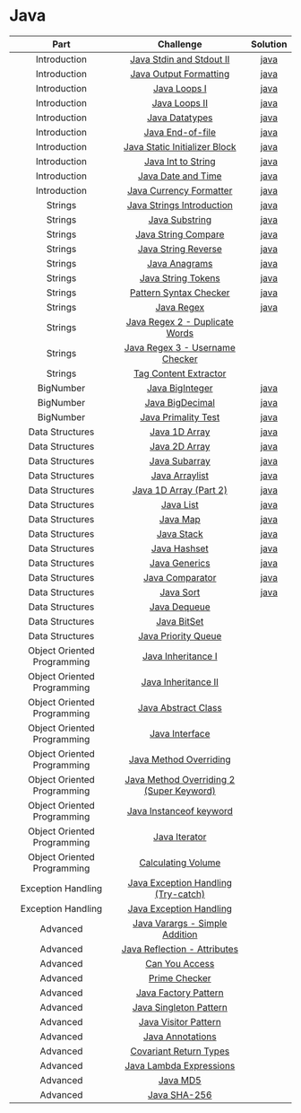 # Java

|            Part             |                                                         Challenge                                                        |                                                               Solution                                                                                        |
|:---------------------------:|:------------------------------------------------------------------------------------------------------------------------:|:--------------------------------------------------------------------------------------------------------------------:|
|         Introduction        | [Java Stdin and Stdout II](https://www.hackerrank.com/challenges/java-stdin-stdout)                                      | [java](https://github.com/h-xDF/HackerRank/tree/master/Java/Introduction/JavaStdin)                                  |
|         Introduction        | [Java Output Formatting](https://www.hackerrank.com/challenges/java-output-formatting)                                   | [java](https://github.com/h-xDF/HackerRank/tree/master/Java/Introduction/JavaOutoutFormatting)                       |
|         Introduction        | [Java Loops I](https://www.hackerrank.com/challenges/java-loops-i)                                                       | [java](https://github.com/h-xDF/HackerRank/tree/master/Java/Introduction/JavaLoopsI)                                 |
|         Introduction        | [Java Loops II](https://www.hackerrank.com/challenges/java-loops)                                                        | [java](https://github.com/h-xDF/HackerRank/tree/master/Java/Introduction/JavaLoopsII)                                |
|         Introduction        | [Java Datatypes](https://www.hackerrank.com/challenges/java-datatypes)                                                   | [java](https://github.com/h-xDF/HackerRank/tree/master/Java/Introduction/JavaDataTypes)                              |
|         Introduction        | [Java End-of-file](https://www.hackerrank.com/challenges/java-end-of-file)                                               | [java](https://github.com/h-xDF/HackerRank/tree/master/Java/Introduction/JavaEndOfFile)                              |
|         Introduction        | [Java Static Initializer Block](https://www.hackerrank.com/challenges/java-static-initializer-block)                     | [java](https://github.com/h-xDF/HackerRank/tree/master/Java/Introduction/JavaStaticInitializerBlock)                 |
|         Introduction        | [Java Int to String](https://www.hackerrank.com/challenges/java-int-to-string)                                           | [java](https://github.com/h-xDF/HackerRank/tree/master/Java/Introduction/JavaIntToString)                            |
|         Introduction        | [Java Date and Time](https://www.hackerrank.com/challenges/java-date-and-time)                                           | [java](https://github.com/h-xDF/HackerRank/tree/master/Java/Introduction/JavaDataTypes)                              |
|         Introduction        | [Java Currency Formatter](https://www.hackerrank.com/challenges/java-currency-formatter)                                 | [java](https://github.com/h-xDF/HackerRank/tree/master/Java/Introduction/JavaCurrencyFormatter)                      |
|           Strings           | [Java Strings Introduction](https://www.hackerrank.com/challenges/java-strings-introduction)                             | [java](https://github.com/h-xDF/HackerRank/tree/master/Java/Strings/JavaStringsIntroduction)                         |
|           Strings           | [Java Substring](https://www.hackerrank.com/challenges/java-substring)                                                   | [java](https://github.com/h-xDF/HackerRank/tree/master/Java/Strings/JavaSubstring)                                   |
|           Strings           | [Java String Compare](https://www.hackerrank.com/challenges/java-string-compare)                                         | [java](https://github.com/h-xDF/HackerRank/tree/master/Java/Strings/JavaStringCompare)                               |
|           Strings           | [Java String Reverse](https://www.hackerrank.com/challenges/java-string-reverse)                                         | [java](https://github.com/h-xDF/HackerRank/tree/master/Java/Strings/JavaStringReverse)                               |
|           Strings           | [Java Anagrams](https://www.hackerrank.com/challenges/java-anagrams)                                                     | [java](https://github.com/h-xDF/HackerRank/tree/master/Java/Strings/JavaAnagrams)                                    |
|           Strings           | [Java String Tokens](https://www.hackerrank.com/challenges/java-string-tokens)                                           | [java](https://github.com/h-xDF/HackerRank/tree/master/Java/Strings/JavaStringTokens)                                |
|           Strings           | [Pattern Syntax Checker](https://www.hackerrank.com/challenges/pattern-syntax-checker)                                   | [java](https://github.com/h-xDF/HackerRank/tree/master/Java/Strings/JavaSyntaxChecker)                               |
|           Strings           | [Java Regex](https://www.hackerrank.com/challenges/java-regex)                                                           | [java](https://github.com/h-xDF/HackerRank/tree/master/Java/Strings/JavaRegex)                                       |
|           Strings           | [Java Regex 2 - Duplicate Words](https://www.hackerrank.com/challenges/duplicate-word)                                   |                                  |
|           Strings           | [Java Regex 3 - Username Checker](https://www.hackerrank.com/challenges/valid-username-checker)                          |                            |
|           Strings           | [Tag Content Extractor](https://www.hackerrank.com/challenges/tag-content-extractor)                                     |                                                 |
|          BigNumber          | [Java BigInteger](https://www.hackerrank.com/challenges/java-biginteger)                                                 | [java](https://github.com/h-xDF/HackerRank/tree/master/Java/BigNumber/JavaBigInteger)                                |
|          BigNumber          | [Java BigDecimal](https://www.hackerrank.com/challenges/java-bigdecimal)                                                 | [java](https://github.com/h-xDF/HackerRank/tree/master/Java/BigNumber/JavaBigDecimal)                                |
|          BigNumber          | [Java Primality Test](https://www.hackerrank.com/challenges/java-primality-test)                                         | [java](https://github.com/h-xDF/HackerRank/tree/master/Java/BigNumber/JavaPrimalityTest)                             | 
|       Data Structures       | [Java 1D Array](https://www.hackerrank.com/challenges/java-1d-array-introduction)                                        | [java](https://github.com/h-xDF/HackerRank/blob/master/Java/DataStructures/Java1DArray/Solution.java)                |
|       Data Structures       | [Java 2D Array](https://www.hackerrank.com/challenges/java-2d-array)                                                     | [java](https://github.com/h-xDF/HackerRank/tree/master/Java/DataStructures/Java2Darray)                              |
|       Data Structures       | [Java Subarray](https://www.hackerrank.com/challenges/java-negative-subarray)                                            | [java](https://github.com/h-xDF/HackerRank/tree/master/Java/DataStructures/JavaSubarray)                             |
|       Data Structures       | [Java Arraylist](https://www.hackerrank.com/challenges/java-arraylist)                                                   | [java](https://github.com/h-xDF/HackerRank/tree/master/Java/DataStructures/JavaArrayList)                            |
|       Data Structures       | [Java 1D Array (Part 2)](https://www.hackerrank.com/challenges/java-1d-array)                                            | [java](https://github.com/h-xDF/HackerRank/blob/master/Java/DataStructures/Java1DArrayPart2/Solution.java)           |
|       Data Structures       | [Java List](https://www.hackerrank.com/challenges/java-list)                                                             | [java](https://github.com/h-xDF/HackerRank/blob/master/Java/DataStructures/JavaList/Solution.java)                   |
|       Data Structures       | [Java Map](https://www.hackerrank.com/challenges/phone-book)                                                             | [java](https://github.com/h-xDF/HackerRank/blob/master/Java/DataStructures/JavaMap/Solution.java)                    |
|       Data Structures       | [Java Stack](https://www.hackerrank.com/challenges/java-stack)                                                           | [java](https://github.com/h-xDF/HackerRank/blob/master/Java/DataStructures/JavaStack/Solution.java)                  |
|       Data Structures       | [Java Hashset](https://www.hackerrank.com/challenges/java-hashset)                                                       | [java](https://github.com/h-xDF/HackerRank/blob/master/Java/DataStructures/JavaHashset/Solution.java)                |
|       Data Structures       | [Java Generics](https://www.hackerrank.com/challenges/java-generics)                                                     | [java](https://github.com/h-xDF/HackerRank/blob/master/Java/DataStructures/JavaGenerics/Solution.java)               |
|       Data Structures       | [Java Comparator](https://www.hackerrank.com/challenges/java-comparator)                                                 | [java](https://github.com/h-xDF/HackerRank/blob/master/Java/DataStructures/JavaComparator/Solution.java)             |
|       Data Structures       | [Java Sort](https://www.hackerrank.com/challenges/java-sort)                                                             | [java](https://github.com/h-xDF/HackerRank/blob/master/Java/DataStructures/JavaSort/Solution.java)                   |
|       Data Structures       | [Java Dequeue](https://www.hackerrank.com/challenges/java-dequeue)                                                       |   |
|       Data Structures       | [Java BitSet](https://www.hackerrank.com/challenges/java-bitset)                                                         |   |
|       Data Structures       | [Java Priority Queue](https://www.hackerrank.com/challenges/java-priority-queue)                                         |   |
| Object Oriented Programming | [Java Inheritance I](https://www.hackerrank.com/challenges/java-inheritance-1)                                           |    |
| Object Oriented Programming | [Java Inheritance II](https://www.hackerrank.com/challenges/java-inheritance-2)                                          |   |
| Object Oriented Programming | [Java Abstract Class](https://www.hackerrank.com/challenges/java-abstract-class)                                         |   |
| Object Oriented Programming | [Java Interface](https://www.hackerrank.com/challenges/java-interface)                                                   |   |
| Object Oriented Programming | [Java Method Overriding](https://www.hackerrank.com/challenges/java-method-overriding)                                   |   |
| Object Oriented Programming | [Java Method Overriding 2 (Super Keyword)](https://www.hackerrank.com/challenges/java-method-overriding-2-super-keyword) |   |
| Object Oriented Programming | [Java Instanceof keyword](https://www.hackerrank.com/challenges/java-instanceof-keyword)                                 |   |
| Object Oriented Programming | [Java Iterator](https://www.hackerrank.com/challenges/java-iterator)                                                     |   |
| Object Oriented Programming | [Calculating Volume](https://www.hackerrank.com/challenges/calculating-volume)                                           |   |
|      Exception Handling     | [Java Exception Handling (Try-catch)](https://www.hackerrank.com/challenges/java-exception-handling-try-catch)           |   |
|      Exception Handling     | [Java Exception Handling](https://www.hackerrank.com/challenges/java-exception-handling)                                 |   |
|           Advanced          | [Java Varargs - Simple Addition](https://www.hackerrank.com/challenges/simple-addition-varargs)                          |   |
|           Advanced          | [Java Reflection - Attributes](https://www.hackerrank.com/challenges/java-reflection-attributes)                         |   |
|           Advanced          | [Can You Access](https://www.hackerrank.com/challenges/can-you-access)                                                   |   |
|           Advanced          | [Prime Checker](https://www.hackerrank.com/challenges/prime-checker)                                                     |   |
|           Advanced          | [Java Factory Pattern](https://www.hackerrank.com/challenges/java-factory)                                               |   |
|           Advanced          | [Java Singleton Pattern](https://www.hackerrank.com/challenges/java-singleton)                                           |   |
|           Advanced          | [Java Visitor Pattern](https://www.hackerrank.com/challenges/java-vistor-pattern)                                        |   |
|           Advanced          | [Java Annotations](https://www.hackerrank.com/challenges/java-annotations)                                               |   |
|           Advanced          | [Covariant Return Types](https://www.hackerrank.com/challenges/java-covariance)                                          |   |
|           Advanced          | [Java Lambda Expressions](https://www.hackerrank.com/challenges/java-lambda-expressions)                                 |   |
|           Advanced          | [Java MD5](https://www.hackerrank.com/challenges/java-md5)                                                               |   |
|           Advanced          | [Java SHA-256](https://www.hackerrank.com/challenges/sha-256)                                                            |   |